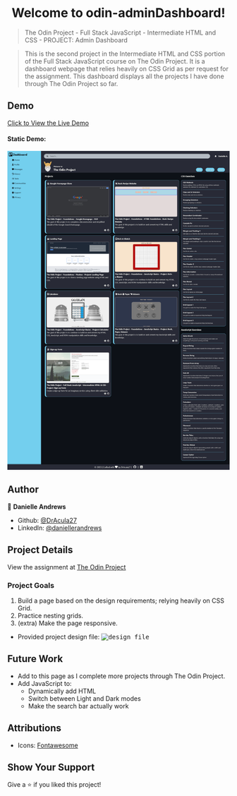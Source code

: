<h1 align="center">Welcome to odin-adminDashboard!</h1>

> The Odin Project - Full Stack JavaScript - Intermediate HTML and CSS - PROJECT: Admin Dashboard

> This is the second project in the Intermediate HTML and CSS portion of the Full Stack JavaScript course on The Odin Project. It is a dashboard webpage that relies heavily on CSS Grid as per request for the assignment. This dashboard displays all the projects I have done through The Odin Project so far.

## Demo

[Click to View the Live Demo](https://DrAcula27.github.io/odin-adminDashboard/)

#### Static Demo:

<kbd>
  <img src="./img/admin-dashboard.png" alt="static demo" />
</kbd>

## Author

👤 **Danielle Andrews**

- Github: [@DrAcula27](https://github.com/DrAcula27)
- LinkedIn: [@daniellerandrews](https://linkedin.com/in/daniellerandrews)

## Project Details

View the assignment at [The Odin Project](https://www.theodinproject.com/lessons/node-path-intermediate-html-and-css-admin-dashboard)

### Project Goals

1. Build a page based on the design requirements; relying heavily on CSS Grid.
1. Practice nesting grids.
1. (extra) Make the page responsive.

- Provided project design file:
  <kbd>
    <img src="https://cdn.statically.io/gh/TheOdinProject/curriculum/43cc6ab69fdfbef40d431a65677d2144668930ac/intermediate_html_css/grid/project_admin_dashboard/imgs/dashboard-project.png" alt="design file" />
  </kbd>

## Future Work

- Add to this page as I complete more projects through The Odin Project.
- Add JavaScript to:
  - Dynamically add HTML
  - Switch between Light and Dark modes
  - Make the search bar actually work

## Attributions

- Icons: [Fontawesome](https://fontawesome.com/)

## Show Your Support

Give a ⭐️ if you liked this project!

